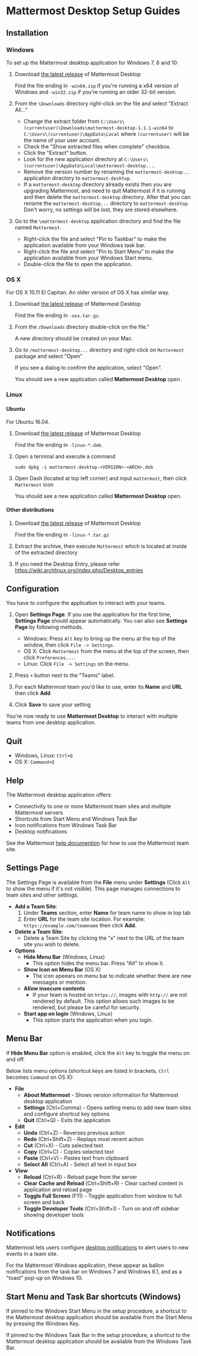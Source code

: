 # Mattermost Desktop Setup Guides

## Installation

### Windows
To set up the Mattermost desktop application for Windows 7, 8 and 10:

1. Download [the latest release](https://github.com/mattermost/desktop/releases) of Mattermost Desktop

   Find the file ending in `-win64.zip` if you're running a x64 version of Windows and `-win32.zip` if you're running an older 32-bit version.

2. From the `\Downloads` directory right-click on the file and select "Extract All..."

   - Change the extract folder from `C:\Users\(currentuser)\Downloads\mattermost-desktop-1.1.1-win64` to `C:\Users\(currentuser)\AppData\Local` where `(currentuser)` will be the name of your user account.
   - Check the "Show extracted files when complete" checkbox.
   - Click the "Extract" button.
   - Look for the new application directory at `C:\Users\(currentuser)\AppData\Local\mattermost-desktop...`.
   - Remove the version number by renaming the `mattermost-desktop...` application directory to `mattermost-desktop`.
   - If a `mattermost-desktop` directory already exists then you are upgrading Mattermost, and need to quit Mattermost if it is running and then delete the `mattermost-desktop` directory. After that you can rename the `mattermost-desktop...` directory to `mattermost-desktop`. Don't worry, no settings will be lost, they are stored elsewhere.

3. Go to the `\mattermost-desktop` application directory and find the file named `Mattermost`.

   - Right-click the file and select "Pin to Taskbar" to make the application available from your Windows task bar.
   - Right-click the file and select "Pin to Start Menu" to make the application available from your Windows Start menu.
   - Double-click the file to open the application.


### OS X
For OS X 10.11 El Capitan. An older version of OS X has similar way.

1. Download [the latest release](https://github.com/mattermost/desktop/releases) of Mattermost Desktop

   Find the file ending in `-osx.tar.gz`.

2. From the `/Downloads` directory double-click on the file."

   A new directory should be created on your Mac.

3. Go to `/mattermost-desktop...` directory and right-click on `Mattermost` package and select "Open"

   If you see a dialog to confirm the application, select "Open".

   You should see a new application called **Mattermost Desktop** open.


### Linux

#### Ubuntu
For Ubuntu 16.04.

1. Download [the latest release](https://github.com/mattermost/desktop/releases) of Mattermost Desktop

   Find the file ending in `-linux-*.deb`.

2. Open a terminal and execute a command

   `sudo dpkg -i mattermost-desktop-<VERSION>-<ARCH>.deb`

3. Open Dash (located at top left corner) and input `mattermost`, then click `Mattermost` icon

   You should see a new application called **Mattermost Desktop** open.

#### Other distributions
1. Download [the latest release](https://github.com/mattermost/desktop/releases) of Mattermost Desktop

   Find the file ending in `-linux-*.tar.gz`

2. Extract the archive, then execute `Mattermost` which is located at inside of the extracted directory

3. If you need the Desktop Entry, please refer https://wiki.archlinux.org/index.php/Desktop_entries

## Configuration
You have to configure the application to interact with your teams.

1. Open **Settings Page**. If you use the application for the first time, **Settings Page** should appear automatically.
   You can also see **Settings Page** by following methods.

   - Windows: Press `Alt` key to bring up the menu at the top of the window, then click `File -> Settings`.
   - OS X: Click `Mattermost` from the menu at the top of the screen, then click `Preferences...`.
   - Linux: Click `File -> Settings` on the menu.

2. Press `+` button next to the "Teams" label.

3. For each Mattermost team you'd like to use, enter its **Name** and **URL** then click **Add**

4. Click **Save** to save your setting

You're now ready to use **Mattermost Desktop** to interact with multiple teams from one desktop application.


## Quit
- Windows, Linux: `Ctrl+Q`
- OS X: `Command+Q`


## Help

The Mattermost desktop application offers:

- Connectivity to one or more Mattermost team sites and multiple Mattermost servers
- Shortcuts from Start Menu and Windows Task Bar
- Icon notifications from Windows Task Bar
- Desktop notifications

See the Mattermost [help documention](http://docs.mattermost.com/help/getting-started/signing-in.html) for how to use the Mattermost team site.


## Settings Page

The Settings Page is available from the **File** menu under **Settings** (Click `Alt` to show the menu if it's not visible). This page manages connections to team sites and other settings.

- **Add a Team Site**:
   1. Under **Teams** section, enter **Name** for team name to show in top tab
   2. Enter **URL** for the team site location. For example: `https://example.com/teamname` then click **Add**.
- **Delete a Team Site**:
   - Delete a Team Site by clicking the "x" next to the URL of the team site you wish to delete.
- **Options**
   - **Hide Menu Bar** (Windows, Linux)
      - This option hides the menu bar. Press "Alt" to show it.
   - **Show Icon on Menu Bar** (OS X)
      - The icon apeears on menu bar to indicate whether there are new messages or mention.
   - **Allow insecure contents**
      - If your team is hosted on `https://`, images with `http://` are not rendered by default.
        This option allows such images to be rendered, but please be careful for security.
   - **Start app on login** (Windows, Linux)
      - This option starts the application when you login.


## Menu Bar

If **Hide Menu Bar** option is enabled, click the `Alt` key to toggle the menu on and off.

Below lists menu options (shortcut keys are listed in brackets, `Ctrl` becomes `Command` on OS X):

- **File**
  - **About Mattermost** - Shows version information for Mattermost desktop application
  - **Settings** (Ctrl+Comma) - Opens setting menu to add new team sites and configure shortcut key options
  - **Quit** (Ctrl+Q) - Exits the application
- **Edit**
  - **Undo** (Ctrl+Z) - Reverses previous action
  - **Redo** (Ctrl+Shift+Z) - Replays most recent action
  - **Cut** (Ctrl+X) - Cuts selected text
  - **Copy** (Ctrl+C) - Copies selected text
  - **Paste** (Ctrl+V) - Pastes text from clipboard
  - **Select All** (Ctrl+A) - Select all text in input box
- **View**
  - **Reload** (Ctrl+R) - Reload page from the server
  - **Clear Cache and Reload** (Ctrl+Shift+R) - Clear cached content in application and reload page
  - **Toggle Full Screen** (F11) - Toggle application from window to full screen and back
  - **Toggle Developer Tools** (Ctrl+Shift+I) - Turn on and off sidebar showing developer tools


## Notifications

Mattermost lets users configure [desktop notifications](http://docs.mattermost.com/help/getting-started/configuring-notifications.html#desktop-notifications) to alert users to new events in a team site.

For the Mattermost Windows application, these appear as ballon notifications from the task bar on Windows 7 and Windows 8.1, and as a "toast" pop-up on Windows 10.


## Start Menu and Task Bar shortcuts (Windows)

If pinned to the Windows Start Menu in the setup procedure, a shortcut to the Mattermost desktop application should be available from the Start Menu by pressing the Windows Key.

If pinned to the Windows Task Bar in the setup procedure, a shortcut to the Mattermost desktop application should be available from the Windows Task Bar.
